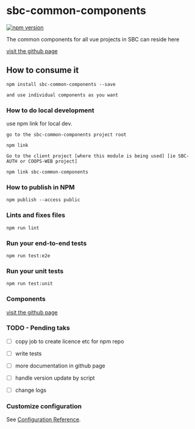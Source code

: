 # sbc-common-components

[![npm version](https://badge.fury.io/js/sbc-common-components.svg)](https://badge.fury.io/js/sbc-common-components)

The common components for all vue projects in SBC can reside here

[visit the github page ](https://bcgov.github.io/sbc-common-components/)



## How to consume it
```
npm install sbc-common-components --save

and use individual components as you want
```

### How to do local development

use npm link for local dev.
```
go to the sbc-common-components project root 

npm link

Go to the client project [where this module is being used] [ie SBC-AUTH or COOPS-WEB project]

npm link sbc-common-components
```




### How to publish in NPM
```
npm publish --access public

```

### Lints and fixes files
```
npm run lint
```

### Run your end-to-end tests
```
npm run test:e2e
```

### Run your unit tests
```
npm run test:unit
```


### Components


[visit the github page ](https://bcgov.github.io/sbc-common-components/FeeCalculator/)



### TODO - Pending taks


- [ ] copy job to create licence etc for npm repo
- [ ] write tests
- [ ] more documentation in github page
- [ ] handle version update by script
- [ ] change logs


### Customize configuration
See [Configuration Reference](https://cli.vuejs.org/config/).
